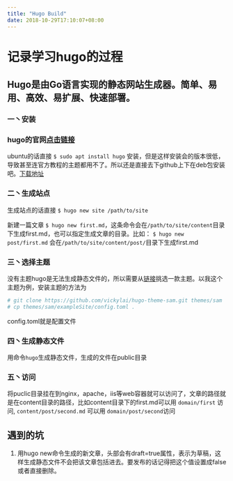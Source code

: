 ```yaml
---
title: "Hugo Build"
date: 2018-10-29T17:10:07+08:00
---
```


# 记录学习hugo的过程

## Hugo是由Go语言实现的静态网站生成器。简单、易用、高效、易扩展、快速部署。

### 一丶安装

### hugo的官网[点击链接](https://gohugo.io/)

ubuntu的话直接 `$ sudo apt install hugo` 安装，但是这样安装会的版本很低，导致甚至连官方教程的主题都用不了。所以还是直接去下github上下在deb包安装吧。[下载地址](https://github.com/gohugoio/hugo/releases)

### 二丶生成站点

生成站点的话直接 `$ hugo new site /path/to/site`

新建一篇文章 `$ hugo new first.md`，这条命令会在`/path/to/site/content`目录下生成first.md，也可以指定生成文章的目录。比如： `$ hugo new post/first.md` 会在`/path/to/site/content/post/`目录下生成first.md

### 三丶选择主题

没有主题hugo是无法生成静态文件的，所以需要从[链接](https://themes.gohugo.io/)挑选一款主题。以我这个主题为例，安装主题的方法为

```bash
# git clone https://github.com/vickylai/hugo-theme-sam.git themes/sam
# cp themes/sam/exampleSite/config.toml .
```

config.toml就是配置文件

### 四丶生成静态文件

用命令`hugo`生成静态文件，生成的文件在public目录

### 五丶访问

将puclic目录挂在到nginx，apache，iis等web容器就可以访问了，文章的路径就是在content目录的路径，比如content目录下的first.md可以用  `domain/first` 访问, `content/post/second.md` 可以用 `domain/post/second`访问

## 遇到的坑

1. 用hugo new命令生成的新文章，头部会有draft=true属性，表示为草稿，这样生成静态文件不会把该文章包括进去。要发布的话记得把这个值设置成false或者直接删除。